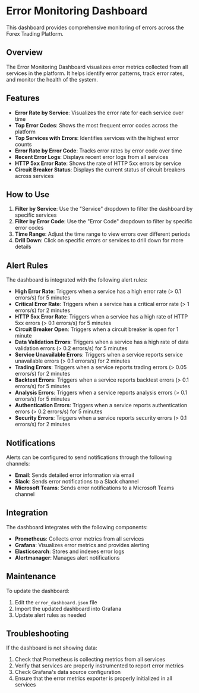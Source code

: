 # Error Monitoring Dashboard

This dashboard provides comprehensive monitoring of errors across the Forex Trading Platform.

## Overview

The Error Monitoring Dashboard visualizes error metrics collected from all services in the platform. It helps identify error patterns, track error rates, and monitor the health of the system.

## Features

- **Error Rate by Service**: Visualizes the error rate for each service over time
- **Top Error Codes**: Shows the most frequent error codes across the platform
- **Top Services with Errors**: Identifies services with the highest error counts
- **Error Rate by Error Code**: Tracks error rates by error code over time
- **Recent Error Logs**: Displays recent error logs from all services
- **HTTP 5xx Error Rate**: Shows the rate of HTTP 5xx errors by service
- **Circuit Breaker Status**: Displays the current status of circuit breakers across services

## How to Use

1. **Filter by Service**: Use the "Service" dropdown to filter the dashboard by specific services
2. **Filter by Error Code**: Use the "Error Code" dropdown to filter by specific error codes
3. **Time Range**: Adjust the time range to view errors over different periods
4. **Drill Down**: Click on specific errors or services to drill down for more details

## Alert Rules

The dashboard is integrated with the following alert rules:

- **High Error Rate**: Triggers when a service has a high error rate (> 0.1 errors/s) for 5 minutes
- **Critical Error Rate**: Triggers when a service has a critical error rate (> 1 errors/s) for 2 minutes
- **HTTP 5xx Error Rate**: Triggers when a service has a high rate of HTTP 5xx errors (> 0.1 errors/s) for 5 minutes
- **Circuit Breaker Open**: Triggers when a circuit breaker is open for 1 minute
- **Data Validation Errors**: Triggers when a service has a high rate of data validation errors (> 0.2 errors/s) for 5 minutes
- **Service Unavailable Errors**: Triggers when a service reports service unavailable errors (> 0.1 errors/s) for 2 minutes
- **Trading Errors**: Triggers when a service reports trading errors (> 0.05 errors/s) for 2 minutes
- **Backtest Errors**: Triggers when a service reports backtest errors (> 0.1 errors/s) for 5 minutes
- **Analysis Errors**: Triggers when a service reports analysis errors (> 0.1 errors/s) for 5 minutes
- **Authentication Errors**: Triggers when a service reports authentication errors (> 0.2 errors/s) for 5 minutes
- **Security Errors**: Triggers when a service reports security errors (> 0.1 errors/s) for 2 minutes

## Notifications

Alerts can be configured to send notifications through the following channels:

- **Email**: Sends detailed error information via email
- **Slack**: Sends error notifications to a Slack channel
- **Microsoft Teams**: Sends error notifications to a Microsoft Teams channel

## Integration

The dashboard integrates with the following components:

- **Prometheus**: Collects error metrics from all services
- **Grafana**: Visualizes error metrics and provides alerting
- **Elasticsearch**: Stores and indexes error logs
- **Alertmanager**: Manages alert notifications

## Maintenance

To update the dashboard:

1. Edit the `error_dashboard.json` file
2. Import the updated dashboard into Grafana
3. Update alert rules as needed

## Troubleshooting

If the dashboard is not showing data:

1. Check that Prometheus is collecting metrics from all services
2. Verify that services are properly instrumented to report error metrics
3. Check Grafana's data source configuration
4. Ensure that the error metrics exporter is properly initialized in all services
